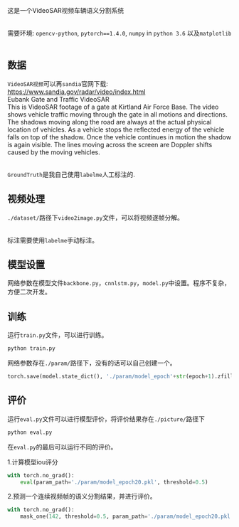 这是一个VideoSAR视频车辆语义分割系统</br></br>

需要环境: `opencv-python`, `pytorch==1.4.0`, `numpy` in `python 3.6` 以及`matplotlib` </br></br>

## 数据
`VideoSAR视频`可以再`sandia`官网下载: https://www.sandia.gov/radar/video/index.html</br>
Eubank Gate and Traffic VideoSAR</br>
This is VideoSAR footage of a gate at Kirtland Air Force Base. The video shows vehicle traffic moving through the gate in all motions and directions. The shadows moving along the road are always at the actual physical location of vehicles. As a vehicle stops the reflected energy of the vehicle falls on top of the shadow.  Once the vehicle continues in motion the shadow is again visible.  The lines moving across the screen are Doppler shifts caused by the moving vehicles.</br></br>

`GroundTruth`是我自己使用`labelme`人工标注的. </br>

## 视频处理
`./dataset/`路径下`video2image.py`文件，可以将视频逐帧分解。</br></br>

标注需要使用`labelme`手动标注。

## 模型设置

网络参数在模型文件`backbone.py`，`cnnlstm.py`，`model.py`中设置。程序不复杂，方便二次开发。

## 训练

运行`train.py`文件，可以进行训练。
```Bash
python train.py
```
网络参数存在`./param/`路径下，没有的话可以自己创建一个。

```Python
torch.save(model.state_dict(), './param/model_epoch'+str(epoch+1).zfill(2)+'.pkl') 
```

## 评价

运行`eval.py`文件可以进行模型评价，将评价结果存在`./picture/`路径下

```Bash
python eval.py
```
在`eval.py`的最后可以运行不同的评价。

1.计算模型iou评分

```Python
with torch.no_grad(): 
    eval(param_path='./param/model_epoch20.pkl', threshold=0.5)
```

2.预测一个连续视频帧的语义分割结果，并进行评价。

```Python
with torch.no_grad(): 
    mask_one(142, threshold=0.5, param_path='./param/model_epoch20.pkl', frames_path='./dataset/frames/', segs_path='./dataset/segmentation/')
```

